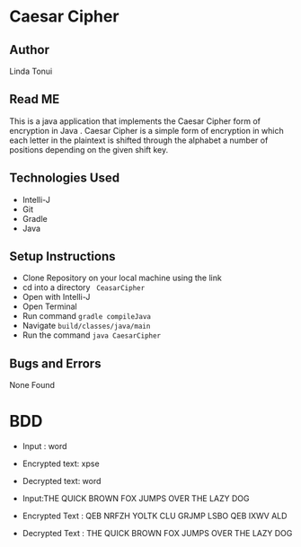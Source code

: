 # Caesar Cipher

## Author
Linda Tonui

## Read ME
This is a java application that implements the Caesar Cipher form of encryption in Java .
 Caesar Cipher is a simple form of encryption in which each letter in the plaintext
  is shifted through the alphabet a number of positions depending on the given 
  shift key.
  
  ## Technologies Used
  - Intelli-J
  - Git 
  - Gradle
  - Java
  
  ## Setup Instructions
   - Clone Repository on your local machine using the link 
  - cd into a directory ` CeasarCipher`
  - Open with Intelli-J
 - Open Terminal
 - Run command `gradle compileJava` 
 - Navigate `build/classes/java/main`
 - Run the command `java CaesarCipher`
 
 ## Bugs and Errors
 None Found
 
# BDD
- Input : word
- Encrypted text: xpse
- Decrypted text: word


- Input:THE QUICK BROWN FOX JUMPS OVER THE LAZY DOG
- Encrypted Text : QEB NRFZH YOLTK CLU GRJMP LSBO QEB IXWV ALD
- Decrypted Text : THE QUICK BROWN FOX JUMPS OVER THE LAZY DOG 


 
 
 
 
  
  